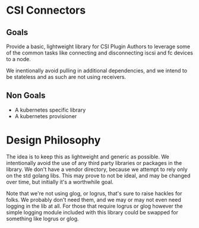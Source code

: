 # CSI Connectors
## Goals
Provide a basic, lightweight library for CSI Plugin Authors to leverage some of the common tasks like connecting
and disconnecting iscsi and fc devices to a node.

We inentionally avoid pulling in additional dependencies, and we intend to be stateless
and as such are not using receivers.

## Non Goals
  * A kubernetes specific library
  * A kubernetes provisioner

# Design Philosophy
The idea is to keep this as lightweight and generic as possible.  We intentionally avoid the use of any third party
libraries or packages in the library.  We don't have a vendor directory, because we attempt to rely only on the std
golang libs.  This may prove to not be ideal, and may be changed over time, but initially it's a worthwhile goal.

Note that we're not using glog, or logrus, that's sure to raise hackles for folks.  We probably don't need them, and
we may or may not even need logging in the lib at all.  For those that require logrus or glog however the simple
logging module included with this library could be swapped for something like logrus or glog.
